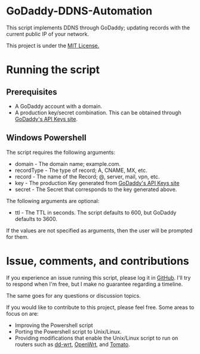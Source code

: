 # GoDaddy-DDNS-Automation
This script implements DDNS through GoDaddy; updating records with the current public IP of your network.

This project is under the [MIT License.](https://opensource.org/licenses/MIT)

# Running the script
## Prerequisites
* A GoDaddy account with a domain.
* A production key/secret combination. This can be obtained through [GoDaddy's API Keys site](https://developer.godaddy.com/keys/).
## Windows Powershell
The script requires the following arguments:

* domain - The domain name; example.com.
* recordType - The type of record; A, CNAME, MX, etc.
* record - The name of the Record; @, server, mail, vpn, etc.
* key - The production Key generated from [GoDaddy's API Keys site](https://developer.godaddy.com/keys/)
* secret - The Secret that corresponds to the key generated above.

The following arguments are optional:

* ttl - The TTL in seconds. The script defaults to 600, but GoDaddy defaults to 3600.

If the values are not specified as arguments, then the user will be prompted for them.

# Issue, comments, and contributions

If you experience an issue running this script, please log it in [GitHub](https://github.com/chadbirch/GoDaddy-DDNS-Automation/issues). I'll try to respond when I'm free, but I make no guarantee regarding a timeline.

The same goes for any questions or discussion topics.

If you would like to contribute to this project, please feel free. Some areas to focus on are:

* Improving the Powershell script
* Porting the Powershell script to Unix/Linux.
* Providing modifications that enable the Unix/Linux script to run on routers such as [dd-wrt](http://www.dd-wrt.com/), [OpenWrt](https://openwrt.org/), and [Tomato](http://www.polarcloud.com/tomato).